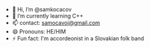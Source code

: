 - 👋 Hi, I’m @samkocacov
- 🌱 I’m currently learning C++
- 📫 contact: samocavoj@gmail.com
- 😄 Pronouns: HE/HIM
- ⚡ Fun fact: I'm accordeonist in a Slovakian folk band

<!---
samkocacov/samkocacov is a ✨ special ✨ repository because its `README.md` (this file) appears on your GitHub profile.
You can click the Preview link to take a look at your changes.
--->

